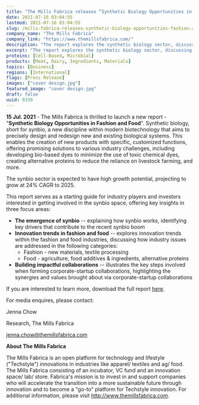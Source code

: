 ```yaml
---
title: "The Mills Fabrica releases “Synthetic Biology Opportunities in Fashion and Food”"
date: 2021-07-16 03:04:55
lastmod: 2021-07-16 03:04:55
slug: /mills-fabrica-releases-synthetic-biology-opportunities-fashion-and-food
company_name: "The Mills Fabrica"
company_link: "https://www.themillsfabrica.com/"
description: "The report explores the synthetic biology sector, discussing how the technology is incorporated into the fashion and food sectors to solve global sustainability issues"
excerpt: "The report explores the synthetic biology sector, discussing how the technology is incorporated into the fashion and food sectors to solve global sustainability issues"
proteins: [Cell-Based, Microbial]
products: [Meat, Dairy, Ingredients, Materials]
topics: [Business]
regions: [International]
flags: [Press Release]
images: ["cover design.jpg"]
featured_image: "cover design.jpg"
draft: false
uuid: 9330
---
```

**15 Jul. 2021** - The Mills Fabrica is thrilled to launch a new
report - "**Synthetic Biology Opportunities in Fashion and Food**".
Synthetic biology, short for synbio, a new discipline within modern
biotechnology that aims to precisely design and redesign new and
existing biological systems. This enables the creation of new products
with specific, customized functions, offering promising solutions to
various industry challenges, including developing bio-based dyes to
minimize the use of toxic chemical dyes, creating alternative proteins
to reduce the reliance on livestock farming, and more.

The synbio sector is expected to have high growth potential, projecting
to grow at 24% CAGR to 2025.

This report serves as a starting guide for industry players and
investors interested in getting involved in the synbio space, offering
key insights in three focus areas:

-   **The emergence of synbio** -- explaining how synbio works,
    identifying key drivers that contribute to the recent synbio boom
-   **Innovation trends in fashion and food** -- explores innovation
    trends within the fashion and food industries, discussing how
    industry issues are addressed in the following categories:
    -   Fashion - new materials, textile processing
    -   Food - agriculture, food additives & ingredients, alternative
        proteins
-   **Building impactful collaborations** -- illustrates the key steps
    involved when forming corporate-startup collaborations, highlighting
    the synergies and values brought about via corporate-startup
    collaborations

If you are interested to learn more, download the full report
[here](https://www.themillsfabrica.com/platform/reports/).

For media enquires, please contact:

Jenna Chow

Research, The Mills Fabrica

<jenna.chow@themillsfabrica.com>

**About The Mills Fabrica**

The Mills Fabrica is an open platform for technology and lifestyle
("Techstyle") innovations in industries like apparel/ textiles and ag/
food. The Mills Fabrica consisting of an incubator, VC fund and an
innovation space/ lab/ store. Fabrica's mission is to invest in and
support companies who will accelerate the transition into a more
sustainable future through innovation and to become a "go-to" platform
for Techstyle innovation. For additional information, please visit
<http://www.themillsfabrica.com>.
